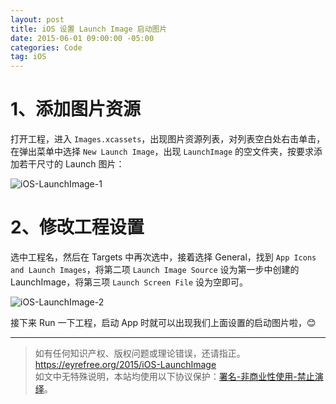 ```yaml
---
layout: post
title: iOS 设置 Launch Image 启动图片 
date: 2015-06-01 09:00:00 -05:00
categories: Code
tag: iOS
---
```


# 1、添加图片资源
打开工程，进入 `Images.xcassets`，出现图片资源列表，对列表空白处右击单击，在弹出菜单中选择 `New Launch Image`，出现 `LaunchImage` 的空文件夹，按要求添加若干尺寸的 Launch 图片：

![iOS-LaunchImage-1](/images/2015/iOS-LaunchImage/1.jpg)

# 2、修改工程设置
选中工程名，然后在 Targets 中再次选中，接着选择 General，找到 `App Icons and Launch Images`，将第二项 `Launch Image Source` 设为第一步中创建的 LaunchImage，将第三项 `Launch Screen File` 设为空即可。

![iOS-LaunchImage-2](/images/2015/iOS-LaunchImage/2.jpg)

接下来 Run 一下工程，启动 App 时就可以出现我们上面设置的启动图片啦，😊

---

> 如有任何知识产权、版权问题或理论错误，还请指正。   
> https://eyrefree.org/2015/iOS-LaunchImage   
> 如文中无特殊说明，本站均使用以下协议保护：[署名-非商业性使用-禁止演绎](http://creativecommons.org/licenses/by-nc-nd/3.0/cn/)。   
